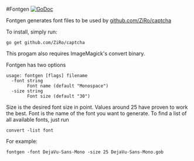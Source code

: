 #Fontgen
[![GoDoc](https://godoc.org/github.com/ZiRo-/captcha/fontgen?status.svg)](https://godoc.org/github.com/ZiRo-/captcha/fontgen)

Fontgen generates font files to be used by [github.com/ZiRo/captcha](https://github.com/ZiRo-/captcha/)

To install, simply run:
```
go get github.com/ZiRo/captcha
```

This progam also requires ImageMagick's convert binary.

Fontgen has two options

```
usage: fontgen [flags] filename
  -font string
		Font name (default "Monospace")
  -size string
		Font size (default "30")
```

Size is the desired font size in point. Values around 25 have proven to work the best. 
Font is the name of the font you want to generate. To find a list of all available fonts, just run
```
convert -list font
```
For example:
```
fontgen -font DejaVu-Sans-Mono -size 25 DejaVu-Sans-Mono.gob
```
